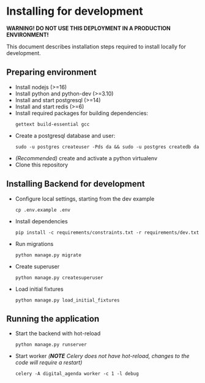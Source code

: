 # Installing for development

**WARNING! DO NOT USE THIS DEPLOYMENT IN A PRODUCTION ENVIRONMENT!**

This document describes installation steps required to install locally for development.

## Preparing environment

- Install nodejs (>=16)
- Install python and python-dev (>=3.10)
- Install and start postgresql (>=14)
- Install and start redis (>=6)
- Install required packages for building dependencies:
  ```
  gettext build-essential gcc
  ```
- Create a postgresql database and user:
  ```shell
  sudo -u postgres createuser -Pds da && sudo -u postgres createdb da
  ``` 
- _(Recommended)_ create and activate a python virtualenv
- Clone this repository

## Installing Backend for development

- Configure local settings, starting from the dev example
  ```shell
  cp .env.example .env
  ```
- Install dependencies
  ```shell
  pip install -c requirements/constraints.txt -r requirements/dev.txt 
  ```
- Run migrations
  ```shell
  python manage.py migrate
  ```
- Create superuser
  ```shell
  python manage.py createsuperuser
  ```
- Load initial fixtures
  ```shell
  python manage.py load_initial_fixtures
  ```

## Running the application

- Start the backend with hot-reload
  ```shell
  python manage.py runserver
  ```
- Start worker *(**NOTE** Celery does not have hot-reload, changes to the code will require a restart)*
  ```shell
  celery -A digital_agenda worker -c 1 -l debug
  ```